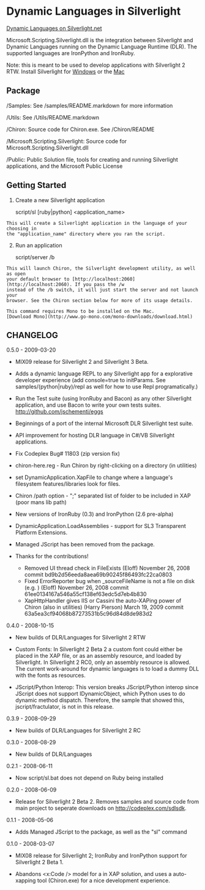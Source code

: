 Dynamic Languages in Silverlight
========================================
  [Dynamic Languages on Silverlight.net](http://silverlight.net/dlr)

  Microsoft.Scripting.Silverlight.dll is the integration 
  between Silverlight and Dynamic Languages running on the Dynamic Language 
  Runtime (DLR). The supported languages are IronPython and IronRuby.

  Note: this is meant to be used to develop applications with 
  Silverlight 2 RTW. Install Silverlight for [Windows](http://go.microsoft.com/fwlink/?LinkID=119972)
  or the [Mac](http://go.microsoft.com/fwlink/?LinkID=119973)

Package
-------
  /Samples:   See /samples/README.markdown for more information
  
  /Utils:     See /Utils/README.markdown

  /Chiron:    Source code for Chiron.exe. See /Chiron/README

  /Microsoft.Scripting.Silverlight: Source code for Microsoft.Scripting.Silverlight.dll

  /Public:    Public Solution file, tools for creating and running Silverlight 
              applications, and the Microsoft Public License

Getting Started
---------------
  1. Create a new Silverlight application

      script/sl [ruby|python] <application_name>

    This will create a Silverlight application in the language of your choosing in
    the "application_name" directory where you ran the script.

  2. Run an application

      script/server /b

    This will launch Chiron, the Silverlight development utility, as well as open
    your default browser to [http://localhost:2060](http://localhost:2060). If you pass the /w
    instead of the /b switch, it will just start the server and not launch your
    browser. See the Chiron section below for more of its usage details.

    This command requires Mono to be installed on the Mac.
    [Download Mono](http://www.go-mono.com/mono-downloads/download.html)

CHANGELOG
---------
  0.5.0 - 2009-03-20

  - MIX09 release for Silverlight 2 and Silverlight 3 Beta.

  - Adds a dynamic language REPL to any Silverlight app for a explorative
    developer experience (add console=true to initParams. See 
    samples/(python|ruby)/repl as well for how to use Repl programatically.)

  - Run the Test suite (using IronRuby and Bacon) as any other Silverlight
    application, and use Bacon to write your own tests suites. 
    http://github.com/jschementi/eggs

  - Beginnings of a port of the internal Microsoft DLR Silverlight test suite.

  - API improvement for hosting DLR language in C#/VB Silverlight applications.

  - Fix Codeplex Bug# 11803 (zip version fix)

  - chiron-here.reg - Run Chiron by right-clicking on a directory (in utilities)

  - set DynamicApplication.XapFile to change where a language's filesystem 
    features/libraries look for files.

  - Chiron /path option - ";" separated list of folder to be included in XAP
    (poor mans lib path)

  - New versions of IronRuby (0.3) and IronPython (2.6 pre-alpha)

  - DynamicApplication.LoadAssemblies - support for SL3 Transparent Platform
    Extensions.

  - Managed JScript has been removed from the package.

  - Thanks for the contributions!
    * Removed UI thread check in FileExists (Eloff) November 26, 2008
      commit bd9b2d56eeda8aea69b90245f86493fc22ca0803
    * Fixed ErrorReporter bug when _sourceFileName is not a file on disk (e.g. <string>) (Eloff) November 26, 2008
      commit 61ee0134167a546a55cf138ef63edc5d7eb4b830
    * XapHttpHandler gives IIS or Cassini the auto-XAPing power of Chiron (also in utilities) (Harry Pierson) March 19, 2009
      commit 63a5ea3cf94068b87273531b5c96d84d8de983d2

  0.4.0 - 2008-10-15

  - New builds of DLR/Languages for Silverlight 2 RTW

  - Custom Fonts: In Silverlight 2 Beta 2 a custom font could either be placed 
    in the XAP file, or as an assembly resource, and loaded by Silverlight. 
    In Silverlight 2 RC0, only an assembly resource is allowed. The current 
    work-around for dynamic languages is to load a dummy DLL with the fonts as
    resources.

  - JScript/Python Interop: This version breaks JScript/Python interop since
    JScript does not support IDynamicObject, which Python uses to do dynamic 
    method dispatch. Therefore, the sample that showed this, jscript/fractulator,
    is not in this release.

  0.3.9 - 2008-09-29

  - New builds of DLR/Languages for Silverlight 2 RC

  0.3.0 - 2008-08-29

  - New builds of DLR/Languages

  0.2.1 - 2008-06-11

  - Now script/sl.bat does not depend on Ruby being installed

  0.2.0 - 2008-06-09

  - Release for Silverlight 2 Beta 2. Removes samples and source code from 
    main project to seperate downloads on http://codeplex.com/sdlsdk.

  0.1.1 - 2008-05-06

  - Adds Managed JScript to the package, as well as the "sl" command

  0.1.0 - 2008-03-07

  - MIX08 release for Silverlight 2; IronRuby and IronPython support for 
    Silverlight 2 Beta 1.
    
  - Abandons <x:Code /> model for a in XAP solution, and uses a auto-xapping 
    tool (Chiron.exe) for a nice development experience.

